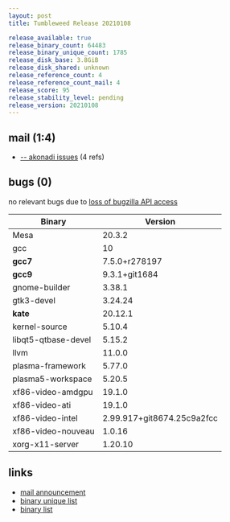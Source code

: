```yaml
---
layout: post
title: Tumbleweed Release 20210108

release_available: true
release_binary_count: 64483
release_binary_unique_count: 1785
release_disk_base: 3.8GiB
release_disk_shared: unknown
release_reference_count: 4
release_reference_count_mail: 4
release_score: 95
release_stability_level: pending
release_version: 20210108
---
```


## mail (1:4)

- [-- akonadi issues](https://github.com/boombatower/tumbleweed-review/issues/10) (4 refs)

## bugs (0)

<!--more-->

no relevant bugs due to [loss of bugzilla API access](https://bugzilla.opensuse.org/show_bug.cgi?id=1157722)

Binary | Version
--- | ---
Mesa | 20.3.2
gcc | 10
**gcc7** | 7.5.0+r278197
**gcc9** | 9.3.1+git1684
gnome-builder | 3.38.1
gtk3-devel | 3.24.24
**kate** | 20.12.1
kernel-source | 5.10.4
libqt5-qtbase-devel | 5.15.2
llvm | 11.0.0
plasma-framework | 5.77.0
plasma5-workspace | 5.20.5
xf86-video-amdgpu | 19.1.0
xf86-video-ati | 19.1.0
xf86-video-intel | 2.99.917+git8674.25c9a2fcc
xf86-video-nouveau | 1.0.16
xorg-x11-server | 1.20.10

## links

- [mail announcement](https://github.com/boombatower/tumbleweed-review/issues/10)
- [binary unique list](http://download.opensuse.org/history/20210108/rpm.unique.list)
- [binary list](http://download.opensuse.org/history/20210108/rpm.list)
